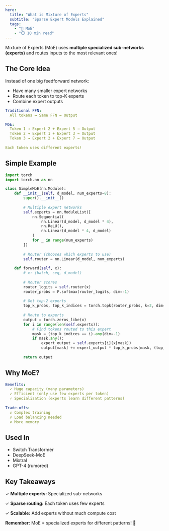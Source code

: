 ```yaml
---
hero:
  title: "What is Mixture of Experts"
  subtitle: "Sparse Expert Models Explained"
  tags:
    - "🔀 MoE"
    - "⏱️ 10 min read"
---
```


Mixture of Experts (MoE) uses **multiple specialized sub-networks (experts)** and routes inputs to the most relevant ones!

## The Core Idea

Instead of one big feedforward network:
- Have many smaller expert networks
- Route each token to top-K experts
- Combine expert outputs

```yaml
Traditional FFN:
  All tokens → Same FFN → Output

MoE:
  Token 1 → Expert 2 + Expert 5 → Output
  Token 2 → Expert 1 + Expert 3 → Output
  Token 3 → Expert 2 + Expert 7 → Output
  
Each token uses different experts!
```

## Simple Example

```python
import torch
import torch.nn as nn

class SimpleMoE(nn.Module):
    def __init__(self, d_model, num_experts=8):
        super().__init__()
        
        # Multiple expert networks
        self.experts = nn.ModuleList([
            nn.Sequential(
                nn.Linear(d_model, d_model * 4),
                nn.ReLU(),
                nn.Linear(d_model * 4, d_model)
            )
            for _ in range(num_experts)
        ])
        
        # Router (chooses which experts to use)
        self.router = nn.Linear(d_model, num_experts)
    
    def forward(self, x):
        # x: (batch, seq, d_model)
        
        # Router scores
        router_logits = self.router(x)
        router_probs = F.softmax(router_logits, dim=-1)
        
        # Get top-2 experts
        top_k_probs, top_k_indices = torch.topk(router_probs, k=2, dim=-1)
        
        # Route to experts
        output = torch.zeros_like(x)
        for i in range(len(self.experts)):
            # Find tokens routed to this expert
            mask = (top_k_indices == i).any(dim=-1)
            if mask.any():
                expert_output = self.experts[i](x[mask])
                output[mask] += expert_output * top_k_probs[mask, (top_k_indices[mask] == i).argmax(dim=-1)].unsqueeze(-1)
        
        return output
```

## Why MoE?

```yaml
Benefits:
  ✓ Huge capacity (many parameters)
  ✓ Efficient (only use few experts per token)
  ✓ Specialization (experts learn different patterns)
  
Trade-offs:
  ✗ Complex training
  ✗ Load balancing needed
  ✗ More memory
```

## Used In

- Switch Transformer
- DeepSeek-MoE
- Mixtral
- GPT-4 (rumored)

## Key Takeaways

✓ **Multiple experts:** Specialized sub-networks

✓ **Sparse routing:** Each token uses few experts

✓ **Scalable:** Add experts without much compute cost

**Remember:** MoE = specialized experts for different patterns! 🎉
